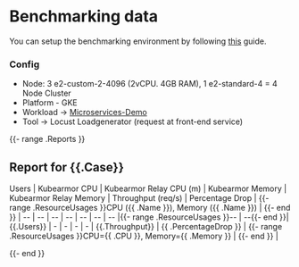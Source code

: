 # Benchmarking data
You can setup the benchmarking environment by following [this](https://github.com/kubearmor/KubeArmor/wiki/Kubearmor-Performance-Benchmarking-Guide) guide.
### Config 
- Node: 3 e2-custom-2-4096 (2vCPU. 4GB RAM), 1 e2-standard-4  = 4 Node Cluster
- Platform - GKE
- Workload -> [Microservices-Demo](https://github.com/GoogleCloudPlatform/microservices-demo)
- Tool -> Locust Loadgenerator (request at front-end service)

{{- range .Reports }}

## Report for {{.Case}}

Users | Kubearmor CPU | Kubearmor Relay CPU (m) | Kubearmor Memory | Kubearmor Relay Memory | Throughput (req/s) | Percentage Drop | {{- range .ResourceUsages }}CPU ({{ .Name }}), Memory ({{ .Name }}) | {{- end }} |
--  |  --  |  --  |  --  |  --  |  --  |  --  |{{- range .ResourceUsages }}--  |  --{{- end }}|
 {{.Users}} | - | - | - | - | {{.Throughput}} | {{ .PercentageDrop }} | {{- range .ResourceUsages }}CPU={{ .CPU }}, Memory={{ .Memory }} | {{- end }} |

{{- end }}